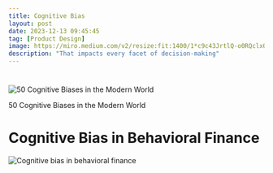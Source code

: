 ```yaml
---
title: Cognitive Bias
layout: post
date: 2023-12-13 09:45:45
tag: [Product Design]
image: https://miro.medium.com/v2/resize:fit:1400/1*c9c43JrtlQ-o0RQclxQ4Gg@2x.jpeg
description: "That impacts every facet of decision-making"
---
```


# 
![50 Cognitive Biases in the Modern World](https://www.visualcapitalist.com/wp-content/uploads/2020/02/50-cognitive-biases-2.png)
<figcaption>50 Cognitive Biases in the Modern World</figcaption>

# Cognitive Bias in Behavioral Finance
![Cognitive bias in behavioral finance](https://cdn.corporatefinanceinstitute.com/assets/Behavioural-Finance-Course.jpg)